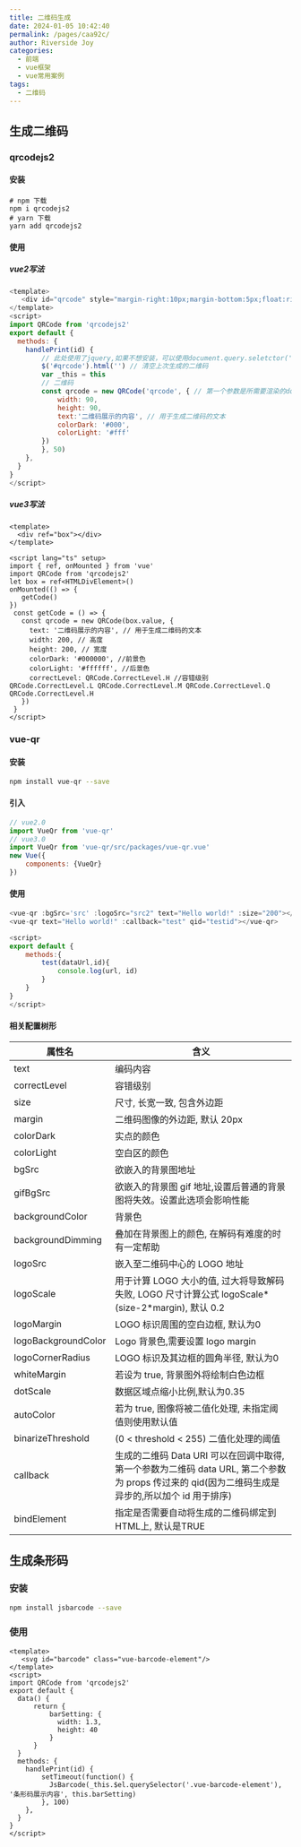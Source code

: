 ```yaml
---
title: 二维码生成
date: 2024-01-05 10:42:40
permalink: /pages/caa92c/
author: Riverside Joy
categories:
  - 前端
  - vue框架
  - vue常用案例
tags:
  - 二维码
---
```

## 生成二维码

### qrcodejs2

#### 安装

````shell
# npm 下载
npm i qrcodejs2
# yarn 下载
yarn add qrcodejs2
````

#### 使用

##### vue2写法

```js
<template>
   <div id="qrcode" style="margin-right:10px;margin-bottom:5px;float:right"/>
</template>
<script>
import QRCode from 'qrcodejs2'
export default {
  methods: {
    handlePrint(id) {
        // 此处使用了jquery,如果不想安装，可以使用document.query.seletctor('#qrcode')
        $('#qrcode').html('') // 清空上次生成的二维码
        var _this = this
        // 二维码
        const qrcode = new QRCode('qrcode', { // 第一个参数是所需要渲染的dom的id
            width: 90,
            height: 90,
            text:'二维码展示的内容', // 用于生成二维码的文本
            colorDark: '#000',
            colorLight: '#fff'
        })
        }, 50)
    },
  }
}
</script>
```

##### vue3写法

```vue
<template>
  <div ref="box"></div>
</template>

<script lang="ts" setup>
import { ref, onMounted } from 'vue'
import QRCode from 'qrcodejs2'
let box = ref<HTMLDivElement>()
onMounted(() => {
   getCode()
})
 const getCode = () => {
   const qrcode = new QRCode(box.value, {
     text: '二维码展示的内容', // 用于生成二维码的文本
     width: 200, // 高度
     height: 200, // 宽度
     colorDark: '#000000', //前景色
     colorLight: '#ffffff', //后景色
     correctLevel: QRCode.CorrectLevel.H //容错级别 QRCode.CorrectLevel.L QRCode.CorrectLevel.M QRCode.CorrectLevel.Q QRCode.CorrectLevel.H
   })
 }
</script>
```

### vue-qr

#### 安装

```sh
npm install vue-qr --save
```

#### 引入

```js
// vue2.0
import VueQr from 'vue-qr'
// vue3.0
import VueQr from 'vue-qr/src/packages/vue-qr.vue'
new Vue({
    components: {VueQr}
})
```

#### 使用

```js
<vue-qr :bgSrc='src' :logoSrc="src2" text="Hello world!" :size="200"></vue-qr>
<vue-qr text="Hello world!" :callback="test" qid="testid"></vue-qr>

<script>
export default {
    methods:{
        test(dataUrl,id){
            console.log(url, id)
        }
    }
}
</script>
```

#### 相关配置树形

| 属性名              | 含义                                                         |
| ------------------- | ------------------------------------------------------------ |
| text                | 编码内容                                                     |
| correctLevel        | 容错级别                                                     |
| size                | 尺寸, 长宽一致, 包含外边距                                   |
| margin              | 二维码图像的外边距, 默认 20px                                |
| colorDark           | 实点的颜色                                                   |
| colorLight          | 空白区的颜色                                                 |
| bgSrc               | 欲嵌入的背景图地址                                           |
| gifBgSrc            | 欲嵌入的背景图 gif 地址,设置后普通的背景图将失效。设置此选项会影响性能 |
| backgroundColor     | 背景色                                                       |
| backgroundDimming   | 叠加在背景图上的颜色, 在解码有难度的时有一定帮助             |
| logoSrc             | 嵌入至二维码中心的 LOGO 地址                                 |
| logoScale           | 用于计算 LOGO 大小的值, 过大将导致解码失败, LOGO 尺寸计算公式 logoScale*(size-2*margin), 默认 0.2 |
| logoMargin          | LOGO 标识周围的空白边框, 默认为0                             |
| logoBackgroundColor | Logo 背景色,需要设置 logo margin                             |
| logoCornerRadius    | LOGO 标识及其边框的圆角半径, 默认为0                         |
| whiteMargin         | 若设为 true, 背景图外将绘制白色边框                          |
| dotScale            | 数据区域点缩小比例,默认为0.35                                |
| autoColor           | 若为 true, 图像将被二值化处理, 未指定阈值则使用默认值        |
| binarizeThreshold   | (0 < threshold < 255) 二值化处理的阈值                       |
| callback            | 生成的二维码 Data URI 可以在回调中取得,第一个参数为二维码 data URL, 第二个参数为 props 传过来的 qid(因为二维码生成是异步的,所以加个 id 用于排序) |
| bindElement         | 指定是否需要自动将生成的二维码绑定到HTML上, 默认是TRUE       |

## 生成条形码

### 安装

```sh
npm install jsbarcode --save
```

### 使用

```vue
<template>
   <svg id="barcode" class="vue-barcode-element"/>
</template>
<script>
import QRCode from 'qrcodejs2'
export default {
  data() {
      return {
          barSetting: {
            width: 1.3,
            height: 40
          }   
      }
  }
  methods: {
    handlePrint(id) {
        setTimeout(function() {
          JsBarcode(_this.$el.querySelector('.vue-barcode-element'), '条形码展示内容', this.barSetting)
        }, 100)
    },
  }
}
</script>
```









